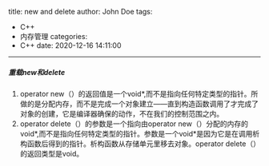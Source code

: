 title: new and delete
author: John Doe
tags:
  - C++
  - 内存管理
categories:
  - C++
date: 2020-12-16 14:11:00
---
##### 重载new和delete   
1. operator new（）的返回值是一个void*,而不是指向任何特定类型的指针。所做的是分配内存，而不是完成一个对象建立——直到构造函数调用了才完成了对象的创建，它是编译器确保的动作，不在我们的控制范围之内。   
2. operator delete（）的参数是一个指向由operator new（）分配的内存的void*,而不是指向任何特定类型的指针。参数是一个void*是因为它是在调用析构函数后得到的指针。析构函数从存储单元里移去对象。operator delete（）的返回类型是void。